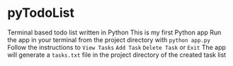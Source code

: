 # pyTodoList

 Terminal based todo list written in Python
 This is my first Python app
 Run the app in your terminal from the project directory with `python app.py`
 Follow the instructions to `View Tasks` `Add Task` `Delete Task` or `Exit`
 The app will generate a `tasks.txt` file in the project directory of the created task list
